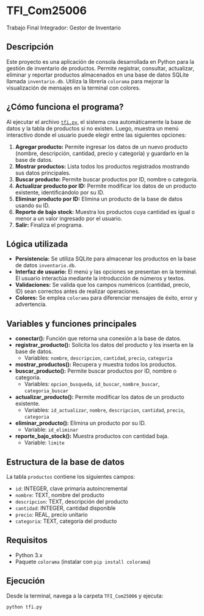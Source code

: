 # TFI_Com25006

Trabajo Final Integrador: Gestor de Inventario

## Descripción

Este proyecto es una aplicación de consola desarrollada en Python para la gestión de inventario de productos. Permite registrar, consultar, actualizar, eliminar y reportar productos almacenados en una base de datos SQLite llamada `inventario.db`. Utiliza la librería `colorama` para mejorar la visualización de mensajes en la terminal con colores.

## ¿Cómo funciona el programa?

Al ejecutar el archivo [`tfi.py`](tfi.py), el sistema crea automáticamente la base de datos y la tabla de productos si no existen. Luego, muestra un menú interactivo donde el usuario puede elegir entre las siguientes opciones:

1. **Agregar producto:** Permite ingresar los datos de un nuevo producto (nombre, descripción, cantidad, precio y categoría) y guardarlo en la base de datos.
2. **Mostrar productos:** Lista todos los productos registrados mostrando sus datos principales.
3. **Buscar producto:** Permite buscar productos por ID, nombre o categoría.
4. **Actualizar producto por ID:** Permite modificar los datos de un producto existente, identificándolo por su ID.
5. **Eliminar producto por ID:** Elimina un producto de la base de datos usando su ID.
6. **Reporte de bajo stock:** Muestra los productos cuya cantidad es igual o menor a un valor ingresado por el usuario.
7. **Salir:** Finaliza el programa.

## Lógica utilizada

- **Persistencia:** Se utiliza SQLite para almacenar los productos en la base de datos `inventario.db`.
- **Interfaz de usuario:** El menú y las opciones se presentan en la terminal. El usuario interactúa mediante la introducción de números y textos.
- **Validaciones:** Se valida que los campos numéricos (cantidad, precio, ID) sean correctos antes de realizar operaciones.
- **Colores:** Se emplea `colorama` para diferenciar mensajes de éxito, error y advertencia.

## Variables y funciones principales

- **conectar():** Función que retorna una conexión a la base de datos.
- **registrar_producto():** Solicita los datos del producto y los inserta en la base de datos.
  - Variables: `nombre`, `descripcion`, `cantidad`, `precio`, `categoria`
- **mostrar_productos():** Recupera y muestra todos los productos.
- **buscar_producto():** Permite buscar productos por ID, nombre o categoría.
  - Variables: `opcion_busqueda`, `id_buscar`, `nombre_buscar`, `categoria_buscar`
- **actualizar_producto():** Permite modificar los datos de un producto existente.
  - Variables: `id_actualizar`, `nombre`, `descripcion`, `cantidad`, `precio`, `categoria`
- **eliminar_producto():** Elimina un producto por su ID.
  - Variable: `id_eliminar`
- **reporte_bajo_stock():** Muestra productos con cantidad baja.
  - Variable: `limite`

## Estructura de la base de datos

La tabla `productos` contiene los siguientes campos:

- `id`: INTEGER, clave primaria autoincremental
- `nombre`: TEXT, nombre del producto
- `descripcion`: TEXT, descripción del producto
- `cantidad`: INTEGER, cantidad disponible
- `precio`: REAL, precio unitario
- `categoria`: TEXT, categoría del producto

## Requisitos

- Python 3.x
- Paquete `colorama` (instalar con `pip install colorama`)

## Ejecución

Desde la terminal, navega a la carpeta `TFI_Com25006` y ejecuta:

```sh
python tfi.py
```
